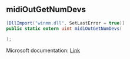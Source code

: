 ## midiOutGetNumDevs

```csharp
[DllImport("winmm.dll", SetLastError = true)]
public static extern uint midiOutGetNumDevs(
   
);
```

Microsoft documentation: [Link](https://learn.microsoft.com/en-us/windows/win32/api/mmeapi/nf-mmeapi-midioutgetnumdevs)
